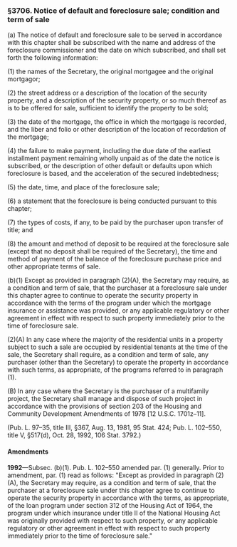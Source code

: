### §3706. Notice of default and foreclosure sale; condition and term of sale ###

(a) The notice of default and foreclosure sale to be served in accordance with this chapter shall be subscribed with the name and address of the foreclosure commissioner and the date on which subscribed, and shall set forth the following information:

(1) the names of the Secretary, the original mortgagee and the original mortgagor;

(2) the street address or a description of the location of the security property, and a description of the security property, or so much thereof as is to be offered for sale, sufficient to identify the property to be sold;

(3) the date of the mortgage, the office in which the mortgage is recorded, and the liber and folio or other description of the location of recordation of the mortgage;

(4) the failure to make payment, including the due date of the earliest installment payment remaining wholly unpaid as of the date the notice is subscribed, or the description of other default or defaults upon which foreclosure is based, and the acceleration of the secured indebtedness;

(5) the date, time, and place of the foreclosure sale;

(6) a statement that the foreclosure is being conducted pursuant to this chapter;

(7) the types of costs, if any, to be paid by the purchaser upon transfer of title; and

(8) the amount and method of deposit to be required at the foreclosure sale (except that no deposit shall be required of the Secretary), the time and method of payment of the balance of the foreclosure purchase price and other appropriate terms of sale.

(b)(1) Except as provided in paragraph (2)(A), the Secretary may require, as a condition and term of sale, that the purchaser at a foreclosure sale under this chapter agree to continue to operate the security property in accordance with the terms of the program under which the mortgage insurance or assistance was provided, or any applicable regulatory or other agreement in effect with respect to such property immediately prior to the time of foreclosure sale.

(2)(A) In any case where the majority of the residential units in a property subject to such a sale are occupied by residential tenants at the time of the sale, the Secretary shall require, as a condition and term of sale, any purchaser (other than the Secretary) to operate the property in accordance with such terms, as appropriate, of the programs referred to in paragraph (1).

(B) In any case where the Secretary is the purchaser of a multifamily project, the Secretary shall manage and dispose of such project in accordance with the provisions of section 203 of the Housing and Community Development Amendments of 1978 [12 U.S.C. 1701z–11].

(Pub. L. 97–35, title III, §367, Aug. 13, 1981, 95 Stat. 424; Pub. L. 102–550, title V, §517(d), Oct. 28, 1992, 106 Stat. 3792.)

#### Amendments ####

**1992**—Subsec. (b)(1). Pub. L. 102–550 amended par. (1) generally. Prior to amendment, par. (1) read as follows: "Except as provided in paragraph (2)(A), the Secretary may require, as a condition and term of sale, that the purchaser at a foreclosure sale under this chapter agree to continue to operate the security property in accordance with the terms, as appropriate, of the loan program under section 312 of the Housing Act of 1964, the program under which insurance under title II of the National Housing Act was originally provided with respect to such property, or any applicable regulatory or other agreement in effect with respect to such property immediately prior to the time of foreclosure sale."